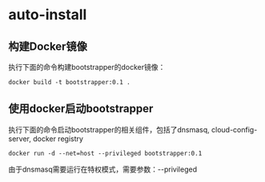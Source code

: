 # auto-install

## 构建Docker镜像
执行下面的命令构建bootstrapper的docker镜像：
```
docker build -t bootstrapper:0.1 .
```
## 使用docker启动bootstrapper
执行下面的命令启动bootstrapper的相关组件，包括了dnsmasq, cloud-config-server, docker registry
```
docker run -d --net=host --privileged bootstrapper:0.1
```
由于dnsmasq需要运行在特权模式，需要参数：--privileged
